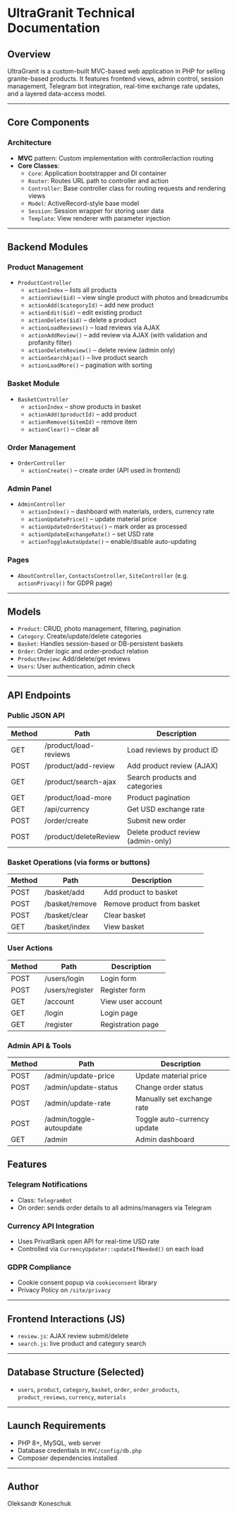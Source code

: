 # UltraGranit Technical Documentation

## Overview
UltraGranit is a custom-built MVC-based web application in PHP for selling granite-based products. It features frontend views, admin control, session management, Telegram bot integration, real-time exchange rate updates, and a layered data-access model.

---

## Core Components

### Architecture
- **MVC** pattern: Custom implementation with controller/action routing
- **Core Classes**:
    - `Core`: Application bootstrapper and DI container
    - `Router`: Routes URL path to controller and action
    - `Controller`: Base controller class for routing requests and rendering views
    - `Model`: ActiveRecord-style base model
    - `Session`: Session wrapper for storing user data
    - `Template`: View renderer with parameter injection

---

## Backend Modules

### Product Management
- `ProductController`
    - `actionIndex` – lists all products
    - `actionView($id)` – view single product with photos and breadcrumbs
    - `actionAdd($categoryId)` – add new product
    - `actionEdit($id)` – edit existing product
    - `actionDelete($id)` – delete a product
    - `actionLoadReviews()` – load reviews via AJAX
    - `actionAddReview()` – add review via AJAX (with validation and profanity filter)
    - `actionDeleteReview()` – delete review (admin only)
    - `actionSearchAjax()` – live product search
    - `actionLoadMore()` – pagination with sorting

### Basket Module
- `BasketController`
    - `actionIndex` – show products in basket
    - `actionAdd($productId)` – add product
    - `actionRemove($itemId)` – remove item
    - `actionClear()` – clear all

### Order Management
- `OrderController`
    - `actionCreate()` – create order (API used in frontend)

### Admin Panel
- `AdminController`
    - `actionIndex()` – dashboard with materials, orders, currency rate
    - `actionUpdatePrice()` – update material price
    - `actionUpdateOrderStatus()` – mark order as processed
    - `actionUpdateExchangeRate()` – set USD rate
    - `actionToggleAutoUpdate()` – enable/disable auto-updating

### Pages
- `AboutController`, `ContactsController`, `SiteController` (e.g. `actionPrivacy()` for GDPR page)

---

## Models
- `Product`: CRUD, photo management, filtering, pagination
- `Category`: Create/update/delete categories
- `Basket`: Handles session-based or DB-persistent baskets
- `Order`: Order logic and order-product relation
- `ProductReview`: Add/delete/get reviews
- `Users`: User authentication, admin check

---

## API Endpoints

### Public JSON API

| Method | Path                     | Description                         |
|--------|--------------------------|-------------------------------------|
| GET    | /product/load-reviews    | Load reviews by product ID          |
| POST   | /product/add-review      | Add product review (AJAX)           |
| GET    | /product/search-ajax     | Search products and categories      |
| GET    | /product/load-more       | Product pagination                  |
| GET    | /api/currency            | Get USD exchange rate               |
| POST   | /order/create            | Submit new order                    |
| POST   | /product/deleteReview    | Delete product review (admin-only)  |

### Basket Operations (via forms or buttons)

| Method | Path           | Description                |
|--------|----------------|----------------------------|
| POST   | /basket/add    | Add product to basket      |
| POST   | /basket/remove | Remove product from basket |
| POST   | /basket/clear  | Clear basket               |
| GET    | /basket/index  | View basket                |

### User Actions

| Method | Path            | Description          |
|--------|------------------|----------------------|
| POST   | /users/login     | Login form           |
| POST   | /users/register  | Register form        |
| GET    | /account         | View user account    |
| GET    | /login           | Login page           |
| GET    | /register        | Registration page    |

### Admin API & Tools

| Method | Path                   | Description                    |
|--------|------------------------|--------------------------------|
| POST   | /admin/update-price    | Update material price          |
| POST   | /admin/update-status   | Change order status            |
| POST   | /admin/update-rate     | Manually set exchange rate     |
| POST   | /admin/toggle-autoupdate | Toggle auto-currency update |
| GET    | /admin                 | Admin dashboard                |


## Features

### Telegram Notifications
- Class: `TelegramBot`
- On order: sends order details to all admins/managers via Telegram

### Currency API Integration
- Uses PrivatBank open API for real-time USD rate
- Controlled via `CurrencyUpdater::updateIfNeeded()` on each load

### GDPR Compliance
- Cookie consent popup via `cookieconsent` library
- Privacy Policy on `/site/privacy`

---

## Frontend Interactions (JS)
- `review.js`: AJAX review submit/delete
- `search.js`: live product and category search

---

## Database Structure (Selected)
- `users`, `product`, `category`, `basket`, `order`, `order_products`, `product_reviews`, `currency`, `materials`

---

## Launch Requirements
- PHP 8+, MySQL, web server
- Database credentials in `MVC/config/db.php`
- Composer dependencies installed

---

## Author
Oleksandr Koneschuk
